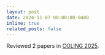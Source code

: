 ```yaml
---
layout: post
date: 2024-11-07 00:00:00-0400
inline: true
related_posts: false
---
```


Reviewed 2 papers in <a href="https://coling2025.org/" target="_blank">COLING 2025</a>.
